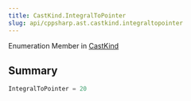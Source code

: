 ```yaml
---
title: CastKind.IntegralToPointer
slug: api/cppsharp.ast.castkind.integraltopointer
---
```

Enumeration Member in [CastKind](/api/cppsharp/ast/castkind)

## Summary



```csharp
IntegralToPointer = 20
```

